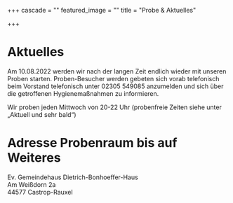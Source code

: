 +++
cascade = ""
featured_image = ""
title = "Probe & Aktuelles"

+++
# Aktuelles

Am 10.08.2022 werden wir nach der langen Zeit endlich wieder mit unseren Proben starten. Proben-Besucher werden gebeten sich vorab telefonisch beim Vorstand telefonisch unter 02305 549085 anzumelden und sich über die getroffenen Hygienemaßnahmen zu informieren.

Wir proben jeden Mittwoch von 20-22 Uhr (probenfreie Zeiten siehe unter „Aktuell und sehr bald“)

# Adresse Probenraum bis auf Weiteres

Ev. Gemeindehaus Dietrich-Bonhoeffer-Haus  
Am Weißdorn 2a  
44577 Castrop-Rauxel